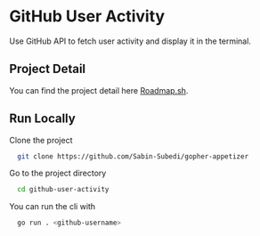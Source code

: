 
# GitHub User Activity

Use GitHub API to fetch user activity and display it in the terminal.

## Project Detail
You can find the project detail here [Roadmap.sh](https://roadmap.sh/projects/github-user-activity).


## Run Locally

Clone the project

```bash
  git clone https://github.com/Sabin-Subedi/gopher-appetizer
```

Go to the project directory

```bash
  cd github-user-activity
```

You can run the cli with

```bash
  go run . <github-username>
```
